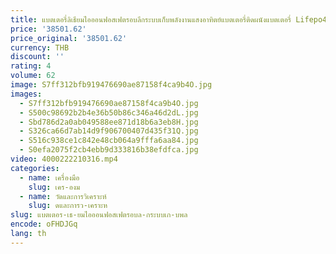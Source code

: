 ```yaml
---
title: แบตเตอรี่ลิเธียมไอออนฟอสเฟตรอบลึกระบบเก็บพลังงานแสงอาทิตย์แบตเตอรี่ติดผนังแบตเตอรี่ Lifepo4 100A 48V
price: '38501.62'
price_original: '38501.62'
currency: THB
discount: ''
rating: 4
volume: 62
image: S7ff312bfb919476690ae87158f4ca9b4O.jpg
images:
  - S7ff312bfb919476690ae87158f4ca9b4O.jpg
  - S500c98692b2b4e36b50b86c346a46d2dL.jpg
  - Sbd786d2a0ab049588ee871d18b6a3eb8H.jpg
  - S326ca66d7ab14d9f906700407d435f31Q.jpg
  - S516c938ce1c842e48cb064a9fffa6aa84.jpg
  - S0efa2075f2cb4ebb9d333816b38efdfca.jpg
video: 4000222210316.mp4
categories:
  - name: เครื่องมือ
    slug: เคร-องม
  - name: วัดและการวิเคราะห์
    slug: ดและการว-เคราะห
slug: แบตเตอร-เธ-ยมไอออนฟอสเฟตรอบล-กระบบเก-บพล
encode: oFHDJGq
lang: th
---
```

  
